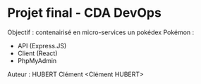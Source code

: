 # Projet final - CDA DevOps

Objectif : contenairisé en micro-services un pokédex Pokémon :

* API (Express.JS)
* Client (React)
* PhpMyAdmin

Auteur : HUBERT Clément <Clément HUBERT>
